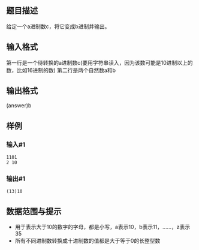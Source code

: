 ## 题目描述
给定一个a进制数c，将它变成b进制并输出。

## 输入格式
第一行是一个待转换的a进制数c(要用字符串读入，因为该数可能是10进制以上的数，比如16进制的数)
第二行是两个自然数a和b

## 输出格式
(answer)b

## 样例
### 输入#1
```
1101
2 10
```
### 输出#1
```
(13)10
```

## 数据范围与提示
- 用于表示大于10的数字的字母，都是小写，a表示10，b表示11，……，z表示35
- 所有不同进制数转换成十进制数的值都是大于等于0的长整型数
